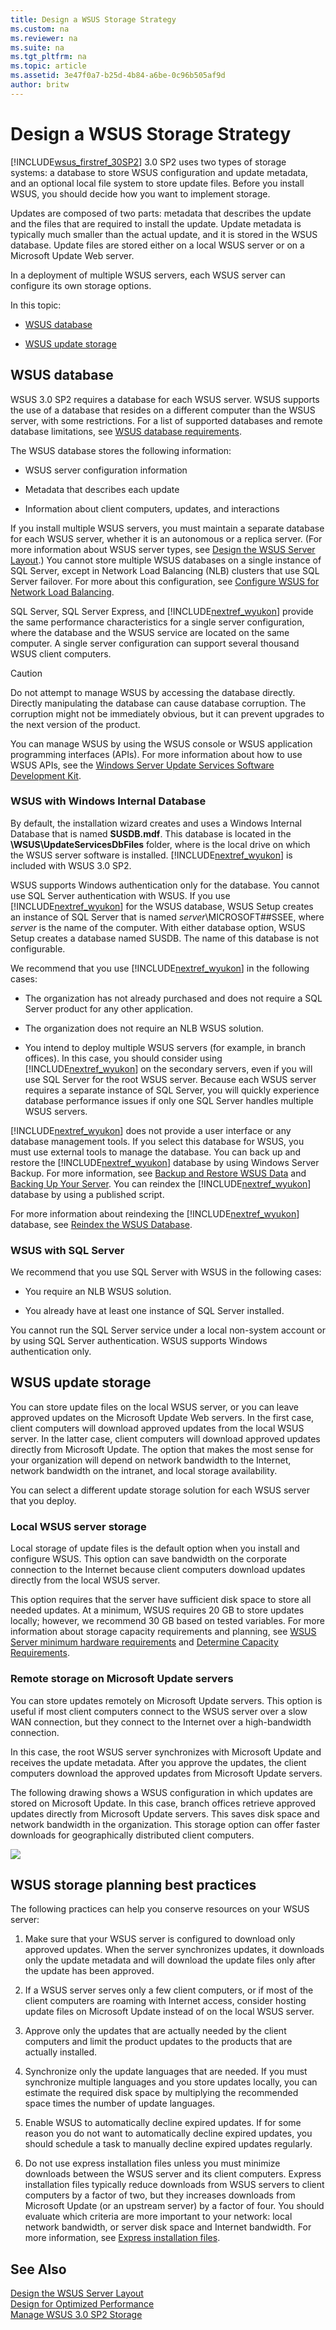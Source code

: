 ```yaml
---
title: Design a WSUS Storage Strategy
ms.custom: na
ms.reviewer: na
ms.suite: na
ms.tgt_pltfrm: na
ms.topic: article
ms.assetid: 3e47f0a7-b25d-4b84-a6be-0c96b505af9d
author: britw
---
```

# Design a WSUS Storage Strategy
[!INCLUDE[wsus_firstref_30SP2](../Token/wsus_firstref_30SP2_md.md)] 3.0 SP2 uses two types of storage systems: a database to store WSUS configuration and update metadata, and an optional local file system to store update files. Before you install WSUS, you should decide how you want to implement storage.  
  
Updates are composed of two parts: metadata that describes the update and the files that are required to install the update. Update metadata is typically much smaller than the actual update, and it is stored in the WSUS database. Update files are stored either on a local WSUS server or on a Microsoft Update Web server.  
  
In a deployment of multiple WSUS servers, each WSUS server can configure its own storage options.  
  
In this topic:  
  
-   [WSUS database](../Topic/Design-a-WSUS-Storage-Strategy.md#wsusdb)  
  
-   [WSUS update storage](../Topic/Design-a-WSUS-Storage-Strategy.md#updatestorage)  
  
## <a name="wsusdb"></a>WSUS database  
WSUS 3.0 SP2 requires a database for each WSUS server. WSUS supports the use of a database that resides on a different computer than the WSUS server, with some restrictions. For a list of supported databases and remote database limitations, see [WSUS database requirements](assetId:///e8f62aba-4c8d-410e-9012-e3c9680a929b#WSUSdb).  
  
The WSUS database stores the following information:  
  
-   WSUS server configuration information  
  
-   Metadata that describes each update  
  
-   Information about client computers, updates, and interactions  
  
If you install multiple WSUS servers, you must maintain a separate database for each WSUS server, whether it is an autonomous or a replica server. \(For more information about WSUS server types, see [Design the WSUS Server Layout](../Topic/Design-the-WSUS-Server-Layout.md).\) You cannot store multiple WSUS databases on a single instance of SQL Server, except in Network Load Balancing \(NLB\) clusters that use SQL Server failover. For more about this configuration, see [Configure WSUS for Network Load Balancing](../Topic/Configure-WSUS-for-Network-Load-Balancing.md).  
  
SQL Server, SQL Server Express, and [!INCLUDE[nextref_wyukon](../Token/nextref_wyukon_md.md)] provide the same performance characteristics for a single server configuration, where the database and the WSUS service are located on the same computer. A single server configuration can support several thousand WSUS client computers.  
  
> [!CAUTION]  
> Do not attempt to manage WSUS by accessing the database directly. Directly manipulating the database can cause database corruption. The corruption might not be immediately obvious, but it can prevent upgrades to the next version of the product.  
>   
> You can manage WSUS by using the WSUS console or WSUS application programming interfaces \(APIs\). For more information about how to use WSUS APIs, see the [Windows Server Update Services Software Development Kit](http://go.microsoft.com/fwlink/?LinkID=203519).  
  
### WSUS with Windows Internal Database  
By default, the installation wizard creates and uses a Windows Internal Database that is named **SUSDB.mdf**. This database is located in the *<installdrive>***\\WSUS\\UpdateServicesDbFiles** folder, where *<installdrive>* is the local drive on which the WSUS server software is installed. [!INCLUDE[nextref_wyukon](../Token/nextref_wyukon_md.md)] is included with WSUS 3.0 SP2.  
  
WSUS supports Windows authentication only for the database. You cannot use SQL Server authentication with WSUS. If you use [!INCLUDE[nextref_wyukon](../Token/nextref_wyukon_md.md)] for the WSUS database, WSUS Setup creates an instance of SQL Server that is named *server*\\MICROSOFT\#\#SSEE, where *server* is the name of the computer. With either database option, WSUS Setup creates a database named SUSDB. The name of this database is not configurable.  
  
We recommend that you use [!INCLUDE[nextref_wyukon](../Token/nextref_wyukon_md.md)] in the following cases:  
  
-   The organization has not already purchased and does not require a SQL Server product for any other application.  
  
-   The organization does not require an NLB WSUS solution.  
  
-   You intend to deploy multiple WSUS servers \(for example, in branch offices\). In this case, you should consider using [!INCLUDE[nextref_wyukon](../Token/nextref_wyukon_md.md)] on the secondary servers, even if you will use SQL Server for the root WSUS server. Because each WSUS server requires a separate instance of SQL Server, you will quickly experience database performance issues if only one SQL Server handles multiple WSUS servers.  
  
[!INCLUDE[nextref_wyukon](../Token/nextref_wyukon_md.md)] does not provide a user interface or any database management tools. If you select this database for WSUS, you must use external tools to manage the database. You can back up and restore the [!INCLUDE[nextref_wyukon](../Token/nextref_wyukon_md.md)] database by using Windows Server Backup. For more information, see [Backup and Restore WSUS Data](../Topic/Backup-and-Restore-WSUS-Data.md) and [Backing Up Your Server](http://go.microsoft.com/fwlink/?LinkID=203517). You can reindex the [!INCLUDE[nextref_wyukon](../Token/nextref_wyukon_md.md)] database by using a published script.  
  
For more information about reindexing the [!INCLUDE[nextref_wyukon](../Token/nextref_wyukon_md.md)] database, see [Reindex the WSUS Database](../Topic/Reindex-the-WSUS-Database.md).  
  
### WSUS with SQL Server  
We recommend that you use SQL Server with WSUS in the following cases:  
  
-   You require an NLB WSUS solution.  
  
-   You already have at least one instance of SQL Server installed.  
  
You cannot run the SQL Server service under a local non\-system account or by using SQL Server authentication. WSUS supports Windows authentication only.  
  
## <a name="updatestorage"></a>WSUS update storage  
You can store update files on the local WSUS server, or you can leave approved updates on the Microsoft Update Web servers. In the first case, client computers will download approved updates from the local WSUS server. In the latter case, client computers will download approved updates directly from Microsoft Update. The option that makes the most sense for your organization will depend on network bandwidth to the Internet, network bandwidth on the intranet, and local storage availability.  
  
You can select a different update storage solution for each WSUS server that you deploy.  
  
### Local WSUS server storage  
Local storage of update files is the default option when you install and configure WSUS. This option can save bandwidth on the corporate connection to the Internet because client computers download updates directly from the local WSUS server.  
  
This option requires that the server have sufficient disk space to store all needed updates. At a minimum, WSUS requires 20 GB to store updates locally; however, we recommend 30 GB based on tested variables. For more information about storage capacity requirements and planning, see [WSUS Server minimum hardware requirements](assetId:///e8f62aba-4c8d-410e-9012-e3c9680a929b#hw) and [Determine Capacity Requirements](../Topic/Determine-Capacity-Requirements.md).  
  
### Remote storage on Microsoft Update servers  
You can store updates remotely on Microsoft Update servers. This option is useful if most client computers connect to the WSUS server over a slow WAN connection, but they connect to the Internet over a high\-bandwidth connection.  
  
In this case, the root WSUS server synchronizes with Microsoft Update and receives the update metadata. After you approve the updates, the client computers download the approved updates from Microsoft Update servers.  
  
The following drawing shows a WSUS configuration in which updates are stored on Microsoft Update. In this case, branch offices retrieve approved updates directly from Microsoft Update servers. This saves disk space and network bandwidth in the organization. This storage option can offer faster downloads for geographically distributed client computers.  
  
![](../Image/sus2_dpl_003c.gif)  
  
## <a name="bestpr"></a>WSUS storage planning best practices  
The following practices can help you conserve resources on your WSUS server:  
  
1.  Make sure that your WSUS server is configured to download only approved updates. When the server synchronizes updates, it downloads only the update metadata and will download the update files only after the update has been approved.  
  
2.  If a WSUS server serves only a few client computers, or if most of the client computers are roaming with Internet access, consider hosting update files on Microsoft Update instead of on the local WSUS server.  
  
3.  Approve only the updates that are actually needed by the client computers and limit the product updates to the products that are actually installed.  
  
4.  Synchronize only the update languages that are needed. If you must synchronize multiple languages and you store updates locally, you can estimate the required disk space by multiplying the recommended space times the number of update languages.  
  
5.  Enable WSUS to automatically decline expired updates. If for some reason you do not want to automatically decline expired updates, you should schedule a task to manually decline expired updates regularly.  
  
6.  Do not use express installation files unless you must minimize downloads between the WSUS server and its client computers. Express installation files typically reduce downloads from WSUS servers to client computers by a factor of two, but they increases downloads from Microsoft Update \(or an upstream server\) by a factor of four. You should evaluate which criteria are more important to your network: local network bandwidth, or server disk space and Internet bandwidth. For more information, see [Express installation files](../Topic/Design-for-Optimized-Performance.md#express).  
  
## See Also  
[Design the WSUS Server Layout](../Topic/Design-the-WSUS-Server-Layout.md)  
[Design for Optimized Performance](../Topic/Design-for-Optimized-Performance.md)  
[Manage WSUS 3.0 SP2 Storage](../Topic/Manage-WSUS-3.0-SP2-Storage.md)  
  
